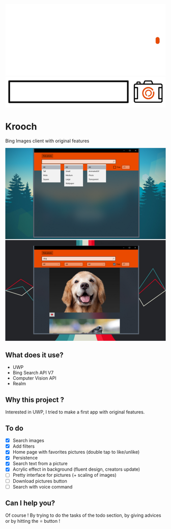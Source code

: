 ![logoA](./epicture/Assets/kroochlogo.gif)
![logoB](./epicture/Assets/kroochbar.gif)

# Krooch
Bing Images client with original features

![screenA](./epicture/Assets/screen.png)
![screenB](./epicture/Assets/screen2.png)

## What does it use?
  - UWP
  - Bing Search API V7
  - Computer Vision API
  - Realm

## Why this project ?
Interested in UWP, I tried to make a first app with original features.

## To do
- [X] Search images
- [X] Add filters
- [X] Home page with favorites pictures (double tap to like/unlike)
- [X] Persistence
- [X] Search text from a picture
- [X] Acrylic effect in background (fluent design, creators update)
- [ ] Pretty interface for pictures (+ scaling of images)
- [ ] Download pictures button
- [ ] Search with voice command

## Can I help you?
Of course ! By trying to do the tasks of the todo section, by giving advices or by hitting the :star: button !
